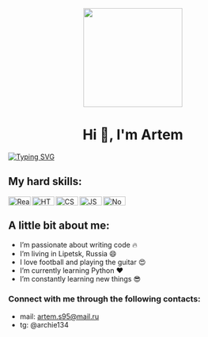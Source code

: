 <div id="header" align="center">
  <img src="https://media.giphy.com/media/bcKmIWkUMCjVm/giphy.gif" width="200"/>
</div>

<h1 align="center">Hi 👋, I'm Artem</h1>

[![Typing SVG](https://readme-typing-svg.herokuapp.com?color=%2336BCF7&lines=I’m+Data+Analyst+&+Fullstack+Web+Developer)](https://git.io/typing-svg)

<h2 align="left">My hard skills:</h2>

<img align="left" alt="React" width="45px" height="18px" src="https://img.shields.io/badge/react-%2320232a.svg?style=for-the-badge&logo=react&logoColor=%2361DAFB"/>
<img align="left" alt="HTML5" width="45px" height="18px" src="https://img.shields.io/badge/html5-%23E34F26.svg?style=for-the-badge&logo=html5&logoColor=white"/>
<img align="left" alt="CSS3" width="45px" height="18px" src="https://img.shields.io/badge/css3-%231572B6.svg?style=for-the-badge&logo=css3&logoColor=white"/>
<img align="left" alt="JS" width="45px" height="18px" src="https://img.shields.io/badge/javascript-%23323330.svg?style=for-the-badge&logo=javascript&logoColor=%23F7DF1E"/>
<img align="left" alt="Node.js" width="45px" height="18px" src="https://img.shields.io/badge/node.js-6DA55F?style=for-the-badge&logo=node.js&logoColor=white"/>

</br>

## A little bit about me:
- I’m passionate about writing code :fire:
- I’m living in Lipetsk, Russia :smile:
- I love football and playing the guitar :heart_eyes:
- I’m currently learning Python :heart:
- I’m constantly learning new things :sunglasses:

### Connect with me through the following contacts: 
- mail: artem.s95@mail.ru
- tg: @archie134
